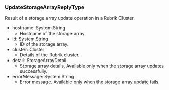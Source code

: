 ### UpdateStorageArrayReplyType
Result of a storage array update operation in a Rubrik Cluster.

- hostname: System.String
  - Hostname of the storage array.
- id: System.String
  - ID of the storage array.
- cluster: Cluster
  - Details of the Rubrik cluster.
- detail: StorageArrayDetail
  - Storage array details. Available only when the storage array updates successfully.
- errorMessage: System.String
  - Error message. Available only when the storage array update fails.
